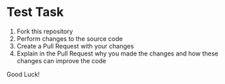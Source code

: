 # Test Task

1. Fork this repository
2. Perform changes to the source code
3. Create a Pull Request with your changes
4. Explain in the Pull Request why you made the changes and how these changes can improve the code

Good Luck!
